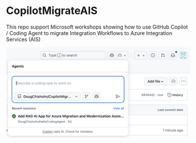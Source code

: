 # CopilotMigrateAIS
This repo support Microsoft workshops showing how to use GitHub Copilot / Coding Agent to migrate Integration Workflows to Azure Integration Services (AIS)

![Alt text](assets/CodingAgent.png)
